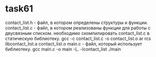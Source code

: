 # task61
contact_list.h - файл, в котором определены структуры и функции.
contact_list.c - файл, в котором реализованы функции для работы с двусвязным списком.
необходимо скомпилировать contact_list.c в статическую библиотеку.
gcc -c contact_list.c -o contact_list.o
ar rcs libcontact_list.a contact_list.o
main.c - файл, который использует библиотеку.
gcc main.c -o main -L. -lcontact_list
./main
